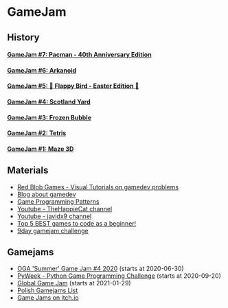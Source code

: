 # GameJam #


## History ##

#### [GameJam #7: Pacman - 40th Anniversary Edition](https://github.com/pkubiak/gamejam/blob/master/07_20200614.md) ####

#### [GameJam #6: Arkanoid](https://github.com/pkubiak/gamejam/blob/master/06_20200503.md) ####

#### [GameJam #5: :hatching_chick: Flappy Bird - Easter Edition :hatching_chick:](https://github.com/pkubiak/gamejam/blob/master/05_20200413.md) ####

#### [GameJam #4: Scotland Yard](https://github.com/pkubiak/gamejam/blob/master/04_20200328.md) ####

#### [GameJam #3: Frozen Bubble](https://github.com/pkubiak/gamejam/blob/master/03_20200321.md) ####

#### [GameJam #2: Tetris](https://github.com/pkubiak/gamejam/blob/master/02_20200314.md) ####

#### [GameJam #1: Maze 3D](https://github.com/pkubiak/gamejam/blob/master/01_20200201.md) ####

## Materials ##
- [Red Blob Games - Visual Tutorials on gamedev problems](https://www.redblobgames.com/)
- [Blog about gamedev](https://github.com/a327ex/blog)
- [Game Programming Patterns](http://gameprogrammingpatterns.com/)
- [Youtube - TheHappieCat channel](https://www.youtube.com/user/TheHappieCat/)
- [Youtube - javidx9 channel](https://www.youtube.com/channel/UC-yuWVUplUJZvieEligKBkA/)
- [Top 5 BEST games to code as a beginner!](https://codeheir.com/2019/08/17/top-5-best-games-to-code-as-a-beginner/)
- [9day gamejam challenge](https://en.wikipedia.org/wiki/Template:1970s_Atari_arcade_games)

## Gamejams ##
- [OGA 'Summer' Game Jam #4 2020](https://itch.io/jam/oga-summer-game-jam-4-2020) (starts at 2020-06-30)
- [PyWeek - Python Game Programming Challenge](https://pyweek.org/) (starts at 2020-09-20)
- [Global Game Jam](https://globalgamejam.org/) (starts at 2021-01-29)
- [Polish Gamejams List](https://polskigamedev.pl/wydarzenia/)
- [Game Jams on itch.io](https://itch.io/jams)
